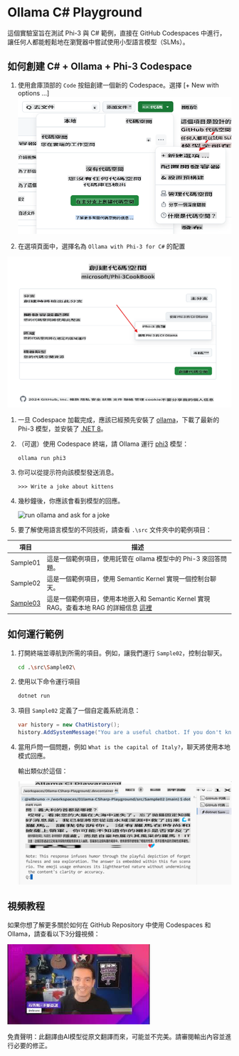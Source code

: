 # Ollama C# Playground

這個實驗室旨在測試 Phi-3 與 C# 範例，直接在 GitHub Codespaces 中進行，讓任何人都能輕鬆地在瀏覽器中嘗試使用小型語言模型（SLMs）。

## 如何創建 C# + Ollama + Phi-3 Codespace

1. 使用倉庫頂部的 `Code` 按鈕創建一個新的 Codespace。選擇 [+ New with options ...]
![Create Codespace with options](../../../../../translated_images/10NewCodespacesWithOptions.b50796422fc7f6d13721a50b72de8b62d83a7951fdace787a0dc12edc22ce807.tw.png)

1. 在選項頁面中，選擇名為 `Ollama with Phi-3 for C#` 的配置

![Select the option Ollama with Phi-3 for C#, to create the CodeSpace](../../../../../translated_images/12NewCSOllamaCodespace.38aab1c942efe444653b4141918ce6d081ce6e9638e0d16117f5b93ce1deee42.tw.png)

1. 一旦 Codespace 加載完成，應該已經預先安裝了 [ollama](https://ollama.com/)，下載了最新的 Phi-3 模型，並安裝了 [.NET 8](https://dotnet.microsoft.com/download)。

1. （可選）使用 Codespace 終端，請 Ollama 運行 [phi3](https://ollama.com/library/phi3) 模型：

    ```shell
    ollama run phi3
    ```

4. 你可以從提示符向該模型發送消息。

    ```shell
    >>> Write a joke about kittens
    ```

5. 幾秒鐘後，你應該會看到模型的回應。

    ![run ollama and ask for a joke](../../../../../md/07.Labs/CsharpOllamaCodeSpaces/20ollamarunphi.gif)

1. 要了解使用語言模型的不同技術，請查看 `.\src` 文件夾中的範例項目：

| 項目 | 描述 |
|------|------|
| Sample01  | 這是一個範例項目，使用託管在 ollama 模型中的 Phi-3 來回答問題。 |
| Sample02  | 這是一個範例項目，使用 Semantic Kernel 實現一個控制台聊天。 |
| [Sample03](./src/Sample03/readme.md)  | 這是一個範例項目，使用本地嵌入和 Semantic Kernel 實現 RAG。查看本地 RAG 的詳細信息 [這裡](./src/Sample03/readme.md) |

## 如何運行範例

1. 打開終端並導航到所需的項目。例如，讓我們運行 `Sample02`，控制台聊天。

    ```bash
    cd .\src\Sample02\
    ```

1. 使用以下命令運行項目

    ```bash
    dotnet run
    ```

1. 項目 `Sample02` 定義了一個自定義系統消息：

    ```csharp
    var history = new ChatHistory();
    history.AddSystemMessage("You are a useful chatbot. If you don't know an answer, say 'I don't know!'. Always reply in a funny ways. Use emojis if possible.");

    ```

1. 當用戶問一個問題，例如 `What is the capital of Italy?`，聊天將使用本地模式回應。
   
    輸出類似於這個：

    ![Chat running demo](../../../../../translated_images/20SampleConsole.22997336ed0fa683bcc3238bb8e953b3a533d28196bc42e7cd1527261dd0689b.tw.png)

## 視頻教程

如果你想了解更多關於如何在 GitHub Repository 中使用 Codespaces 和 Ollama，請查看以下3分鐘視頻：

[![Watch the video](../../../../../translated_images/40ytintro.09cf17cbf9dd4cf8faa91668c42172417f86851025ef325454ce65903606bb9e.tw.jpg)](https://youtu.be/HmKpHErUEHM)

免責聲明：此翻譯由AI模型從原文翻譯而來，可能並不完美。請審閱輸出內容並進行必要的修正。